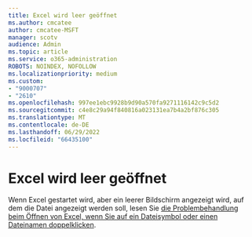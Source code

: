 ```yaml
---
title: Excel wird leer geöffnet
ms.author: cmcatee
author: cmcatee-MSFT
manager: scotv
audience: Admin
ms.topic: article
ms.service: o365-administration
ROBOTS: NOINDEX, NOFOLLOW
ms.localizationpriority: medium
ms.custom:
- "9000707"
- "2610"
ms.openlocfilehash: 997ee1ebc9928b9d90a570fa9271116142c9c5d2
ms.sourcegitcommit: c4e8c29a94f840816a023131ea7b4a2bf876c305
ms.translationtype: MT
ms.contentlocale: de-DE
ms.lasthandoff: 06/29/2022
ms.locfileid: "66435100"
---
```

# <a name="excel-opens-blank"></a>Excel wird leer geöffnet

Wenn Excel gestartet wird, aber ein leerer Bildschirm angezeigt wird, auf dem die Datei angezeigt werden soll, lesen Sie [die Problembehandlung beim Öffnen von Excel, wenn Sie auf ein Dateisymbol oder einen Dateinamen doppelklicken](https://docs.microsoft.com/office/troubleshoot/excel/excel-opens-blank).